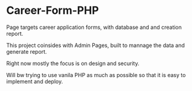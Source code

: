 # Career-Form-PHP

Page targets career application forms, with database and and creation report.

This project coinsides with Admin Pages, built to mannage the data and generate report.


Right now mostly the focus is on design and security.

Will bw trying to use vanila PHP as much as possible so that it is easy to implement and deploy.




